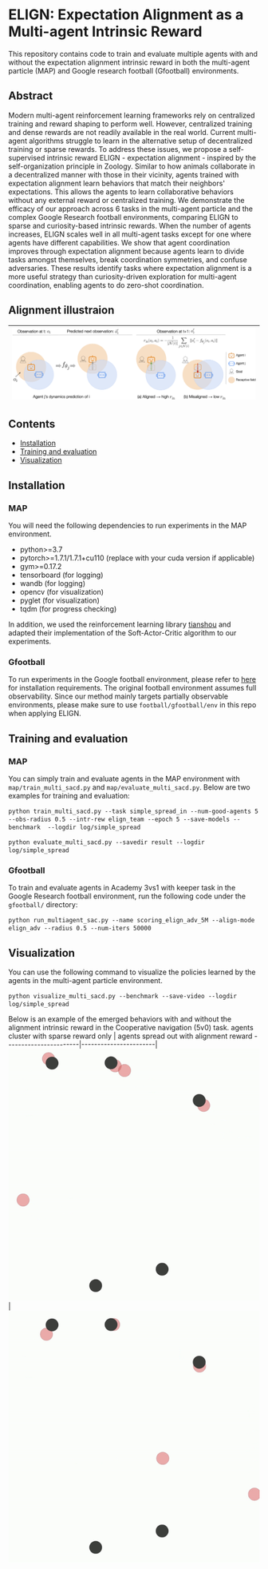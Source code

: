 # ELIGN: Expectation Alignment as a Multi-agent Intrinsic Reward

This repository contains code to train and evaluate multiple agents with and without 
the expectation alignment intrinsic reward in both the multi-agent particle (MAP) and Google research 
football (Gfootball) environments.

## Abstract

Modern multi-agent reinforcement learning frameworks rely on centralized training and reward shaping to perform well.
However, centralized training and dense rewards are not readily available in the real world. 
Current multi-agent algorithms struggle to learn in the alternative setup of decentralized training or sparse rewards.
To address these issues, we propose a self-supervised intrinsic reward ELIGN - expectation alignment - inspired by the self-organization principle in Zoology.
Similar to how animals collaborate in a decentralized manner with those in their vicinity, agents trained with expectation alignment learn behaviors that match their neighbors' expectations.
This allows the agents to learn collaborative behaviors without any external reward or centralized training.
We demonstrate the efficacy of our approach across 6 tasks in the multi-agent particle and the complex Google Research football environments, comparing ELIGN to sparse and curiosity-based intrinsic rewards.
When the number of agents increases, ELIGN scales well in all multi-agent tasks except for one where agents have different capabilities.
We show that agent coordination improves through expectation alignment because agents learn to divide tasks amongst themselves, break coordination symmetries, and confuse adversaries.
These results identify tasks where expectation alignment is a more useful strategy than curiosity-driven exploration for multi-agent coordination, enabling agents to do zero-shot coordination.

## Alignment illustraion

| ![Alignment](docs/alignment.png) |
|:--:|

## Contents
- [Installation](#installation)
- [Training and evaluation](#training-and-evaluation)
- [Visualization](#visualization)

## Installation

### MAP

You will need the following dependencies to run experiments in the MAP environment. 
- python>=3.7
- pytorch>=1.7.1/1.7.1+cu110 (replace with your cuda version if applicable)
- gym>=0.17.2
- tensorboard (for logging)
- wandb (for logging)
- opencv (for visualization)
- pyglet (for visualization)
- tqdm (for progress checking)

In addition, we used the reinforcement learning library [tianshou](https://github.com/thu-ml/tianshou) and adapted their implementation of the Soft-Actor-Critic algorithm to our experiments. 

### Gfootball

To run experiments in the Google football environment, please refer to [here](https://github.com/google-research/football) for installation requirements. 
The original football environment assumes full observability. Since our method mainly targets partially observable environments, please make sure to use ```football/gfootball/env``` in this repo when applying ELIGN.

## Training and evaluation

### MAP

You can simply train and evaluate agents in the MAP environment with `map/train_multi_sacd.py` and `map/evaluate_multi_sacd.py`. Below are two examples for training and evaluation:

```
python train_multi_sacd.py --task simple_spread_in --num-good-agents 5 --obs-radius 0.5 --intr-rew elign_team --epoch 5 --save-models --benchmark  --logdir log/simple_spread
```

```
python evaluate_multi_sacd.py --savedir result --logdir log/simple_spread
```

### Gfootball

To train and evaluate agents in Academy 3vs1 with keeper task in the Google Research football environment, run the following code under the ```gfootball/``` directory:

```
python run_multiagent_sac.py --name scoring_elign_adv_5M --align-mode elign_adv --radius 0.5 --num-iters 50000
```

## Visualization

You can use the following command to visualize the policies learned by the agents in the multi-agent particle environment.

```
python visualize_multi_sacd.py --benchmark --save-video --logdir log/simple_spread
```

Below is an example of the emerged behaviors with and without the alignment intrinsic reward in the Cooperative navigation (5v0) task.
agents cluster with sparse reward only | agents spread out with alignment reward
-----------------------|-----------------------|
![](docs/coop_nav_sparse.gif)| ![](docs/coop_nav_align.gif)

